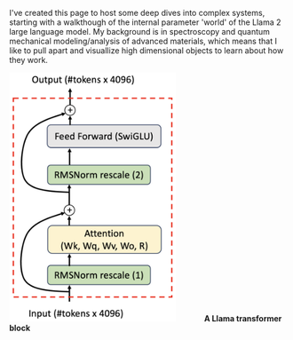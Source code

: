I've created this page to host some deep dives into complex systems, starting with a walkthough of the internal parameter 'world' of the Llama 2 large language model.  My background is in spectroscopy and quantum mechanical modeling/analysis of advanced materials, which means that I like to pull apart and visuallize high dimensional objects to learn about how they work.

<img src="/docs/assets/img/Llama-transformer.png" target = "_blank" rel = "noreferrer noopener" alt = "A Llama transformer block" width="300"/>
&nbsp;&nbsp;&nbsp;&nbsp;&nbsp;&nbsp;&nbsp;&nbsp;&nbsp;&nbsp;&nbsp;&nbsp;<b>A Llama transformer block</b>
